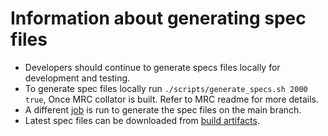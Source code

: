 # Information about generating spec files

- Developers should continue to generate specs files locally for development and testing.
- To generate spec files locally run ```./scripts/generate_specs.sh 2000 true```, Once MRC collator is built. Refer to MRC readme for more details.
- A different [job](https://github.com/LibertyDSNP/mrc/actions/workflows/mrc_spec_job.yml?query=branch%3Amain) is run to generate the spec files on the main branch.
- Latest spec files can be downloaded from [build artifacts](https://github.com/LibertyDSNP/mrc/actions/workflows/mrc_spec_job.yml?query=branch%3Amain).
